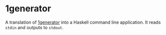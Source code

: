 # 1generator

A translation of [1generator](https://github.com/greatestview/1generator) into a
Haskell command line application. It reads `stdin` and outputs to `stdout`.
